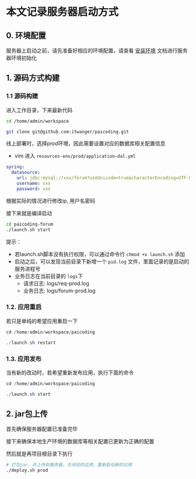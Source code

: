 # 本文记录服务器启动方式

## 0. 环境配置

服务器上启动之前，请先准备好相应的环境配置，请查看 [安装环境](安装环境.md) 文档进行服务器环境初始化

## 1. 源码方式构建
### 1.1 源码构建

进入工作目录，下来最新代码

```bash
cd /home/admin/workspace

git clone git@github.com:itwanger/paicoding.git
```

线上部署时，选择prod环境，因此需要设置对应的数据库相关配置信息

- vim 进入 `resources-env/prod/application-dal.yml`

```yml
spring:
  datasource:
    url: jdbc:mysql://xxx/forum?useUnicode=true&characterEncoding=UTF-8&useSSL=false&serverTimezone=Asia/Shanghai
    username: xxx
    password: xxx
```

根据实际的情况进行修改ip, 用户名密码

接下来就是编译启动

```bash
cd paicoding-forum
./launch.sh start
```

提示：

- 若launch.sh脚本没有执行权限，可以通过命令行 `chmod +x launch.sh` 添加
- 启动之后，可以发现当前目录下新增一个 `pid.log` 文件，里面记录的是启动的服务进程号
- 业务日志在当前目录的 `logs`下
  - 请求日志: logs/req-prod.log
  - 业务日志: logs/forum-prod.log


### 1.2. 应用重启

若只是单纯的希望应用重启一下

```java
cd /home/admin/workspace/paicoding

./launch.sh restart
```

### 1.3. 应用发布

当有新的改动时，若希望重新发布应用，执行下面的命令

```java
cd /home/admin/workspace/paicoding

./launch.sh start
```

## 2. jar包上传

首先确保服务器配置已准备完毕

接下来确保本地生产环境的数据库等相关配置已更新为正确的配置

然后就是再项目根目录下执行

```bash
# 打包jar，并上传到服务器，关闭旧的应用，重新启动新的应用
./deploy.sh prod
```